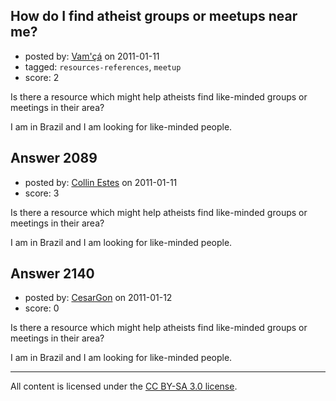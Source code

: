 ## How do I find atheist groups or meetups near me?

- posted by: [Vam'çá](https://stackexchange.com/users/-1/384-vam) on 2011-01-11
- tagged: `resources-references`, `meetup`
- score: 2

Is there a resource which might help atheists find like-minded groups or meetings in their area?

I am in Brazil and I am looking for like-minded people.


## Answer 2089

- posted by: [Collin Estes](https://stackexchange.com/users/-1/767-collin-estes) on 2011-01-11
- score: 3

Is there a resource which might help atheists find like-minded groups or meetings in their area?

I am in Brazil and I am looking for like-minded people.


## Answer 2140

- posted by: [CesarGon](https://stackexchange.com/users/-1/80-cesargon) on 2011-01-12
- score: 0

Is there a resource which might help atheists find like-minded groups or meetings in their area?

I am in Brazil and I am looking for like-minded people.



---

All content is licensed under the [CC BY-SA 3.0 license](https://creativecommons.org/licenses/by-sa/3.0/).
